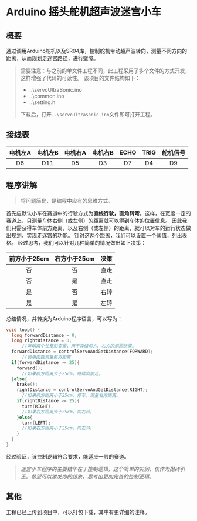 # Arduino 摇头舵机超声波迷宫小车

## 概要
通过调用Arduino舵机以及SR04库，控制舵机带动超声波转向，测量不同方向的距离，从而规划走迷宫路径，进行壁障。
> 需要注意：与之前的单文件工程不同，此工程采用了多个文件的方式开发，这样增强了代码的可读性。
> 该项目的文件结构如下：
> - ..\servoUltraSonic.ino
> - ..\common.ino
> - ..\setting.h
> 
> 下载后，打开`..\servoUltraSonic.ino`文件即可打开工程。

## 接线表
|电机左A|电机左B|电机右A|电机右B| ECHO | TRIG |舵机信号|
|:----:|:----:|:----:|:----:|:----:|:----:|:----:|
| D6   |   D11|   D5 |   D3 |   D7 |   D4 |   D9 |

## 程序讲解
>将问题简化，是编程中应有的思维方式。

首先应默认小车在赛道中的行驶方式为**直线行驶，直角转弯**。这样，在宽度一定的赛道上，只测量车体右侧（或左侧）的距离就可以得到车体的位置信息。
因此我们只需获得车体前方距离，以及右侧（或左侧）的距离，就可以对车的运行状态做出规划，实现走迷宫的功能。
针对这两个距离，我们可以设置一个阈值，列出表格。
经过思考，我们可以针对几种简单的情况做出如下决策：

|前方小于25cm|右方小于25cm|决策|
|:-:|:-:|:-:|
|否|否|直走|
|否|是|直走|
|是|否|右转|
|是|是|左转|

总结情况，并转换为Arduino程序语言，可以写为：
```cpp
void loop() {
  long forwardDistance = 0;
  long rightDistance = 0;
      //声明两个长整形变量，用于存储前方、右方的测距结果。
  forwardDistance = controlServoAndGetDistance(FORWARD);  
      //调用函数测量前方距离
  if(forwardDistance >= 25){
    forward();
      //如果前方距离大于25cm，继续向前走。
  }else{
    brake();
    rightDistance = controlServoAndGetDistance(RIGHT);
      //如果前方距离小于25cm，停车，测量右方距离。
    if(rightDistance >= 25){
      turn(RIGHT);
      //如果右方距离大于25cm，向右转。
    }else{
      turn(LEFT);
      //如果右方距离小于25cm，向左转。
    }
  }  
}
```

经过验证，该控制逻辑符合要求，能适应一般的赛道。
> *迷宫小车程序的主要精华在于控制逻辑，这个简单的实例，仅作为抛砖引玉。希望可以激发你的想象，思考出更加完善的控制逻辑。*

## 其他
工程已经上传到项目中，可以打包下载，其中有更详细的注释。
